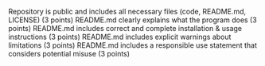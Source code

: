 Repository is public and includes all necessary files (code, README.md, LICENSE) (3 points)
README.md clearly explains what the program does (3 points)
README.md includes correct and complete installation & usage instructions (3 points)
README.md includes explicit warnings about limitations (3 points)
README.md includes a responsible use statement that considers potential misuse (3 points)
